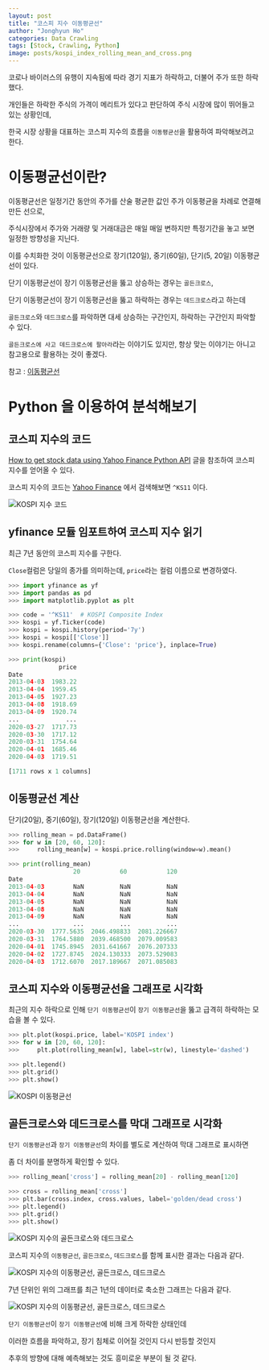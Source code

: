 ```yaml
---
layout: post
title: "코스피 지수 이동평균선"
author: "Jonghyun Ho"
categories: Data Crawling
tags: [Stock, Crawling, Python]
image: posts/kospi_index_rolling_mean_and_cross.png
---
```


코로나 바이러스의 유행이 지속됨에 따라 경기 지표가 하락하고, 더불어 주가 또한 하락했다.

개인들은 하락한 주식의 가격이 메리트가 있다고 판단하여 주식 시장에 많이 뛰어들고 있는 상황인데,

한국 시장 상황을 대표하는 코스피 지수의 흐름을 `이동평균선`을 활용하여 파악해보려고 한다.
   

# 이동평균선이란?

이동평균선은 일정기간 동안의 주가를 산술 평균한 값인 주가 이동평균을 차례로 연결해 만든 선으로,

주식시장에서 주가와 거래량 및 거래대금은 매일 매일 변하지만 특정기간을 놓고 보면 일정한 방향성을 지닌다.

이를 수치화한 것이 이동평균선으로 장기(120일), 중기(60일), 단기(5, 20일) 이동평균선이 있다.

단기 이동평균선이 장기 이동평균선을 뚫고 상승하는 경우는 `골든크로스`,

단기 이동평균선이 장기 이동평균선을 뚫고 하락하는 경우는 `데드크로스`라고 하는데

`골든크로스`와 `데드크로스`를 파악하면 대세 상승하는 구간인지, 하락하는 구간인지 파악할 수 있다.

`골든크로스에 사고 데드크로스에 팔아라`라는 이야기도 있지만, 항상 맞는 이야기는 아니고 참고용으로 활용하는 것이 좋겠다.

참고 : [이동평균선](https://terms.naver.com/entry.nhn?docId=71180&cid=43667&categoryId=43667)
   

# Python 을 이용하여 분석해보기
   
## 코스피 지수의 코드

[How to get stock data using Yahoo Finance Python API](https://jonghyunho.github.io/data/crawling/how-to-get-stock-data-using-yahoo-finance-python-api.html) 글을 참조하여 코스피 지수를 얻어올 수 있다.

코스피 지수의 코드는 [Yahoo Finance](https://finance.yahoo.com/) 에서 검색해보면 `^KS11` 이다.

![KOSPI 지수 코드](/assets/img/posts/yahoo-finance-kospi-code.png)
   

## yfinance 모듈 임포트하여 코스피 지수 읽기

최근 7년 동안의 코스피 지수를 구한다.

`Close`컬럼은 당일의 종가를 의미하는데, `price`라는 컬럼 이름으로 변경하였다.

``` python
>>> import yfinance as yf
>>> import pandas as pd
>>> import matplotlib.pyplot as plt

>>> code = '^KS11'  # KOSPI Composite Index
>>> kospi = yf.Ticker(code)
>>> kospi = kospi.history(period='7y')
>>> kospi = kospi[['Close']]
>>> kospi.rename(columns={'Close': 'price'}, inplace=True)

>>> print(kospi)
              price
Date               
2013-04-03  1983.22
2013-04-04  1959.45
2013-04-05  1927.23
2013-04-08  1918.69
2013-04-09  1920.74
...             ...
2020-03-27  1717.73
2020-03-30  1717.12
2020-03-31  1754.64
2020-04-01  1685.46
2020-04-03  1719.51

[1711 rows x 1 columns]
```
   

## 이동평균선 계산

단기(20일), 중기(60일), 장기(120일) 이동평균선을 계산한다.

``` python
>>> rolling_mean = pd.DataFrame()
>>> for w in [20, 60, 120]:
>>>     rolling_mean[w] = kospi.price.rolling(window=w).mean()

>>> print(rolling_mean)
                  20           60           120
Date                                           
2013-04-03        NaN          NaN          NaN
2013-04-04        NaN          NaN          NaN
2013-04-05        NaN          NaN          NaN
2013-04-08        NaN          NaN          NaN
2013-04-09        NaN          NaN          NaN
...               ...          ...          ...
2020-03-30  1777.5635  2046.498833  2081.226667
2020-03-31  1764.5880  2039.468500  2079.009583
2020-04-01  1745.8945  2031.641667  2076.207333
2020-04-02  1727.8745  2024.130333  2073.529083
2020-04-03  1712.6070  2017.189667  2071.085083
```
   

## 코스피 지수와 이동평균선을 그래프로 시각화

최근의 지수 하락으로 인해 `단기 이동평균선`이 `장기 이동평균선`을 뚫고 급격히 하락하는 모습을 볼 수 있다.

``` python
>>> plt.plot(kospi.price, label='KOSPI index')
>>> for w in [20, 60, 120]:
>>>     plt.plot(rolling_mean[w], label=str(w), linestyle='dashed')

>>> plt.legend()
>>> plt.grid()
>>> plt.show()
```

![KOSPI 이동평균선](/assets/img/posts/kospi_index_rolling_mean.png)
   

## 골든크로스와 데드크로스를 막대 그래프로 시각화

`단기 이동평균선`과 `장기 이동평균선`의 차이를 별도로 계산하여 막대 그래프로 표시하면

좀 더 차이를 분명하게 확인할 수 있다.

``` python
>>> rolling_mean['cross'] = rolling_mean[20] - rolling_mean[120]

>>> cross = rolling_mean['cross']
>>> plt.bar(cross.index, cross.values, label='golden/dead cross')
>>> plt.legend()
>>> plt.grid()
>>> plt.show()
```

![KOSPI 지수의 골든크로스와 데드크로스](/assets/img/posts/kospi_index_golden_dead_cross.png)
      
코스피 지수의 `이동평균선`, `골든크로스`, `데드크로스`를 함께 표시한 결과는 다음과 같다.
   
![KOSPI 지수의 이동평균선, 골든크로스, 데드크로스](/assets/img/posts/kospi_index_rolling_mean_and_cross.png)

7년 단위인 위의 그래프를 최근 1년의 데이터로 축소한 그래프는 다음과 같다.

![KOSPI 지수의 이동평균선, 골든크로스, 데드크로스](/assets/img/posts/kospi_index_rolling_mean_and_cross_1y.png)

`단기 이동평균선`이 `장기 이동평균선`에 비해 크게 하락한 상태인데

이러한 흐름을 파악하고, 장기 침체로 이어질 것인지 다시 반등할 것인지

추후의 방향에 대해 예측해보는 것도 흥미로운 부분이 될 것 같다.
